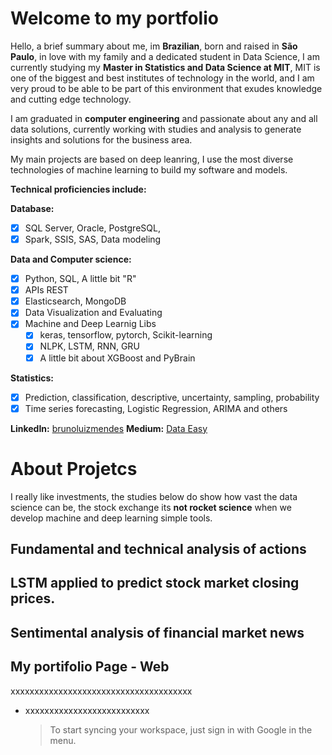 # Welcome to my portfolio

Hello, a brief summary about me, im **Brazilian**, born and raised in **São Paulo**, in love with my family and a dedicated student in Data Science, I am currently studying my **Master in Statistics and Data Science at MIT**, MIT is one of the biggest and best institutes of technology in the world, and I am very proud to be able to be part of this environment that exudes knowledge and cutting edge technology.

I am graduated in **computer engineering** and passionate about any and all data solutions, currently working with studies and analysis to generate insights and solutions for the business area.

My main projects are based on deep leanring, I use the most diverse technologies of machine learning to build my software and models.

**Technical proficiencies include:**

**Database:** 

 - [x] SQL Server, Oracle, PostgreSQL,
 - [x] Spark, SSIS, SAS, Data modeling

**Data and Computer  science:** 

 - [x] Python, SQL, A little bit "R"
 - [x] APIs REST
 - [x] Elasticsearch, MongoDB
 - [x] Data Visualization and Evaluating
 - [x] Machine and Deep Learnig Libs
	 - [x] keras, tensorflow, pytorch, Scikit-learning
	 - [x] NLPK, LSTM, RNN, GRU
	 - [x] A little bit about XGBoost and PyBrain

**Statistics:** 
 - [x] Prediction, classification, descriptive, uncertainty, sampling, probability
 - [x] Time series forecasting, Logistic Regression, ARIMA and others

 **LinkedIn:** [brunoluizmendes](https://www.linkedin.com/in/brunoluizmendes/)
 **Medium:** [Data Easy](https://brunoluizmendes.medium.com)
 
 
# About Projetcs

I really like investments, the studies below do show how vast the data science can be, the stock exchange its **not rocket science** when we develop machine and deep learning simple tools.
## Fundamental and technical analysis of actions
## LSTM applied to predict stock market closing prices.
## Sentimental analysis of financial market news
## My portifolio Page - Web 





xxxxxxxxxxxxxxxxxxxxxxxxxxxxxxxxxxxxxx
- xxxxxxxxxxxxxxxxxxxxxxxxxx
	> To start syncing your workspace, just sign in with Google in the menu.
